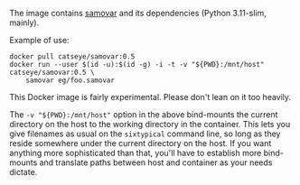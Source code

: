The image contains [samovar](https://catseye.tc/node/Samovar) and its dependencies (Python 3.11-slim, mainly).

Example of use:

    docker pull catseye/samovar:0.5
    docker run --user $(id -u):$(id -g) -i -t -v "${PWD}:/mnt/host" catseye/samovar:0.5 \
        samovar eg/foo.samovar

This Docker image is fairly experimental. Please don't lean on it too heavily.

The `-v "${PWD}:/mnt/host"` option in the above bind-mounts the current directory on the host to the working directory in the container.  This lets you give filenames as usual on the `sixtypical` command line, so long as they reside somewhere under the current directory on the host.  If you want anything more sophisticated than that, you'll have to establish more bind-mounts and translate paths between host and container as your needs dictate.
